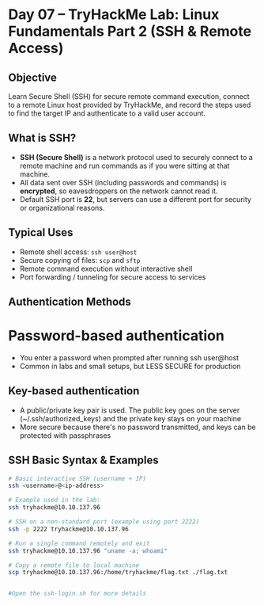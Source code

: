 # Day 07 – TryHackMe Lab: Linux Fundamentals Part 2 (SSH & Remote Access)

## Objective
Learn Secure Shell (SSH) for secure remote command execution, connect to a remote Linux host provided by TryHackMe, and record the steps used to find the target IP and authenticate to a valid user account.



## What is SSH?
- **SSH (Secure Shell)** is a network protocol used to securely connect to a remote machine and run commands as if you were sitting at that machine.
- All data sent over SSH (including passwords and commands) is **encrypted**, so eavesdroppers on the network cannot read it.
- Default SSH port is **22**, but servers can use a different port for security or organizational reasons.



## Typical Uses
- Remote shell access: `ssh user@host`
- Secure copying of files: `scp` and `sftp`
- Remote command execution without interactive shell
- Port forwarding / tunneling for secure access to services


## Authentication Methods
# Password-based authentication
- You enter a password when prompted after running ssh user@host
- Common in labs and small setups, but LESS SECURE for production


## Key-based authentication
- A public/private key pair is used. The public key goes on the server (~/.ssh/authorized_keys) and the private key stays on your machine
- More secure because there's no password transmitted, and keys can be protected with passphrases


## SSH Basic Syntax & Examples
```bash
# Basic interactive SSH (username + IP)
ssh <username>@<ip-address>

# Example used in the lab:
ssh tryhackme@10.10.137.96

# SSH on a non-standard port (example using port 2222)
ssh -p 2222 tryhackme@10.10.137.96

# Run a single command remotely and exit
ssh tryhackme@10.10.137.96 "uname -a; whoami"

# Copy a remote file to local machine
scp tryhackme@10.10.137.96:/home/tryhackme/flag.txt ./flag.txt


#Open the ssh-login.sh for more details





